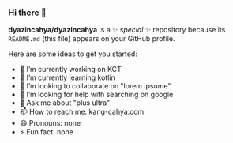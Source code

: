 ### Hi there 👋


**dyazincahya/dyazincahya** is a ✨ _special_ ✨ repository because its `README.md` (this file) appears on your GitHub profile.

Here are some ideas to get you started:

- 🔭 I’m currently working on KCT
- 🌱 I’m currently learning kotlin
- 👯 I’m looking to collaborate on "lorem ipsume"
- 🤔 I’m looking for help with searching on google
- 💬 Ask me about "plus ultra"
- 📫 How to reach me: kang-cahya.com
- 😄 Pronouns: none
- ⚡ Fun fact: none

